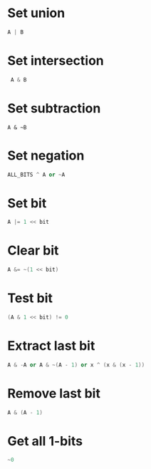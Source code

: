 # Set union 

```cpp
A | B
```

# Set intersection

```cpp
 A & B
 ```

# Set subtraction 

```
A & ~B
```

# Set negation 

```cpp
ALL_BITS ^ A or ~A
```
# Set bit 

```cpp
A |= 1 << bit
```

# Clear bit 

```cpp
A &= ~(1 << bit)
```
# Test bit 

```cpp
(A & 1 << bit) != 0
```
# Extract last bit 

```cpp
A & -A or A & ~(A - 1) or x ^ (x & (x - 1))
```
# Remove last bit 

```cpp
A & (A - 1)
```
# Get all 1-bits 

```cpp
~0
```